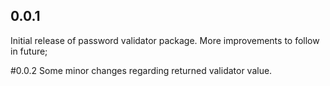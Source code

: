 ## 0.0.1

Initial release of password validator package. More improvements to follow in future;

#0.0.2
Some minor changes regarding returned validator value.